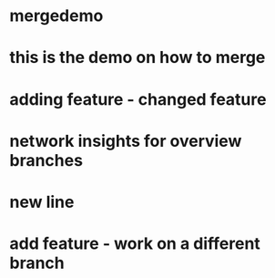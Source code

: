 # mergedemo
# this is the demo on how to merge
# adding feature - changed feature
# network insights for overview branches 
# new line 
# add feature - work on a different branch
